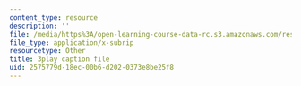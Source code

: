 ```yaml
---
content_type: resource
description: ''
file: /media/https%3A/open-learning-course-data-rc.s3.amazonaws.com/res-tll-004-stem-concept-videos-fall-2013/2575779d18ec00b6d2020373e8be25f8_mVQOmLTXLbQ.srt
file_type: application/x-subrip
resourcetype: Other
title: 3play caption file
uid: 2575779d-18ec-00b6-d202-0373e8be25f8
---
```

